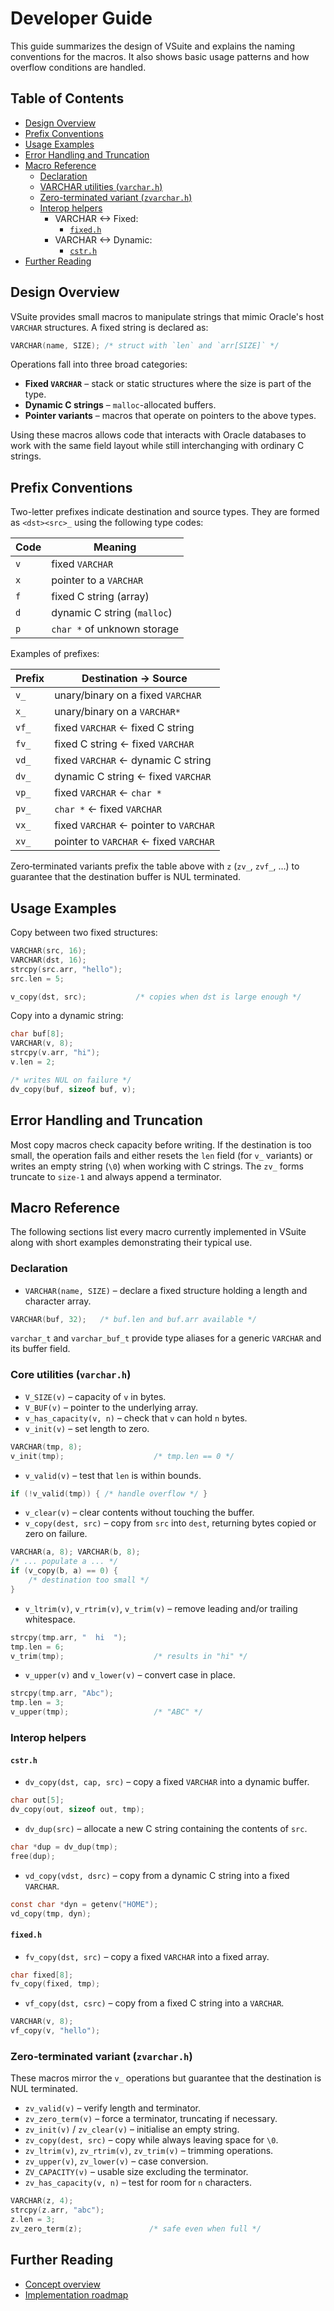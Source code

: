 # Developer Guide

This guide summarizes the design of VSuite and explains the naming conventions for the macros.  It also shows basic usage patterns and how overflow conditions are handled.

## Table of Contents

- [Design Overview](#design-overview)
- [Prefix Conventions](#prefix-conventions)
- [Usage Examples](#usage-examples)
- [Error Handling and Truncation](#error-handling-and-truncation)
- [Macro Reference](#macro-reference)
  - [Declaration](#declaration)
  - [VARCHAR utilities (`varchar.h`)](#core-utilities-varcharh)
  - [Zero-terminated variant (`zvarchar.h`)](#zero-terminated-variant-zvarcharh)
  - [Interop helpers](#interop-helpers)
    - VARCHAR <-> Fixed:
      - [`fixed.h`](#fixedh)
    - VARCHAR <-> Dynamic:
      - [`cstr.h`](#cstrh)
- [Further Reading](#further-reading)

## Design Overview

VSuite provides small macros to manipulate strings that mimic Oracle's host `VARCHAR` structures.  A fixed string is declared as:

```c
VARCHAR(name, SIZE); /* struct with `len` and `arr[SIZE]` */
```

Operations fall into three broad categories:

- **Fixed `VARCHAR`** – stack or static structures where the size is part of the type.
- **Dynamic C strings** – `malloc`-allocated buffers.
- **Pointer variants** – macros that operate on pointers to the above types.

Using these macros allows code that interacts with Oracle databases to work with the same field layout while still interchanging with ordinary C strings.

## Prefix Conventions

Two-letter prefixes indicate destination and source types.  They are formed as `<dst><src>_` using the following type codes:

| Code | Meaning                        |
|------|--------------------------------|
| `v`  | fixed `VARCHAR`                |
| `x`  | pointer to a `VARCHAR`         |
| `f`  | fixed C string (array)         |
| `d`  | dynamic C string (`malloc`)    |
| `p`  | `char *` of unknown storage    |

Examples of prefixes:

| Prefix | Destination → Source                                    |
|--------|---------------------------------------------------------|
| `v_`   | unary/binary on a fixed `VARCHAR`                        |
| `x_`   | unary/binary on a `VARCHAR*`                             |
| `vf_`  | fixed `VARCHAR`  ← fixed C string                        |
| `fv_`  | fixed C string   ← fixed `VARCHAR`                       |
| `vd_`  | fixed `VARCHAR`  ← dynamic C string                      |
| `dv_`  | dynamic C string ← fixed `VARCHAR`                       |
| `vp_`  | fixed `VARCHAR`  ← `char *`                              |
| `pv_`  | `char *`         ← fixed `VARCHAR`                       |
| `vx_`  | fixed `VARCHAR`  ← pointer to `VARCHAR`                  |
| `xv_`  | pointer to `VARCHAR` ← fixed `VARCHAR`                   |

Zero‑terminated variants prefix the table above with `z` (`zv_`, `zvf_`, …) to guarantee that the destination buffer is NUL terminated.

## Usage Examples

Copy between two fixed structures:

```c
VARCHAR(src, 16);
VARCHAR(dst, 16);
strcpy(src.arr, "hello");
src.len = 5;

v_copy(dst, src);           /* copies when dst is large enough */
```

Copy into a dynamic string:

```c
char buf[8];
VARCHAR(v, 8);
strcpy(v.arr, "hi");
v.len = 2;

/* writes NUL on failure */
dv_copy(buf, sizeof buf, v);
```

## Error Handling and Truncation

Most copy macros check capacity before writing.  If the destination is too small, the operation fails and either resets the `len` field (for `v_` variants) or writes an empty string (`\0`) when working with C strings.  The `zv_` forms truncate to `size-1` and always append a terminator.

## Macro Reference

The following sections list every macro currently implemented in VSuite along
with short examples demonstrating their typical use.

### Declaration

- `VARCHAR(name, SIZE)` – declare a fixed structure holding a length and
  character array.

```c
VARCHAR(buf, 32);   /* buf.len and buf.arr available */
```

`varchar_t` and `varchar_buf_t` provide type aliases for a generic
`VARCHAR` and its buffer field.

### Core utilities (`varchar.h`)

- `V_SIZE(v)` – capacity of `v` in bytes.
- `V_BUF(v)` – pointer to the underlying array.
- `v_has_capacity(v, n)` – check that `v` can hold `n` bytes.
- `v_init(v)` – set length to zero.

```c
VARCHAR(tmp, 8);
v_init(tmp);                    /* tmp.len == 0 */
```

- `v_valid(v)` – test that `len` is within bounds.

```c
if (!v_valid(tmp)) { /* handle overflow */ }
```

- `v_clear(v)` – clear contents without touching the buffer.
- `v_copy(dest, src)` – copy from `src` into `dest`, returning bytes copied or
  zero on failure.

```c
VARCHAR(a, 8); VARCHAR(b, 8);
/* ... populate a ... */
if (v_copy(b, a) == 0) {
    /* destination too small */
}
```

- `v_ltrim(v)`, `v_rtrim(v)`, `v_trim(v)` – remove leading and/or trailing
  whitespace.

```c
strcpy(tmp.arr, "  hi  ");
tmp.len = 6;
v_trim(tmp);                    /* results in "hi" */
```

- `v_upper(v)` and `v_lower(v)` – convert case in place.

```c
strcpy(tmp.arr, "Abc");
tmp.len = 3;
v_upper(tmp);                   /* "ABC" */
```

### Interop helpers

#### `cstr.h`

- `dv_copy(dst, cap, src)` – copy a fixed `VARCHAR` into a dynamic buffer.

```c
char out[5];
dv_copy(out, sizeof out, tmp);
```

- `dv_dup(src)` – allocate a new C string containing the contents of `src`.

```c
char *dup = dv_dup(tmp);
free(dup);
```

- `vd_copy(vdst, dsrc)` – copy from a dynamic C string into a fixed
  `VARCHAR`.

```c
const char *dyn = getenv("HOME");
vd_copy(tmp, dyn);
```

#### `fixed.h`

- `fv_copy(dst, src)` – copy a fixed `VARCHAR` into a fixed array.

```c
char fixed[8];
fv_copy(fixed, tmp);
```

- `vf_copy(dst, csrc)` – copy from a fixed C string into a `VARCHAR`.

```c
VARCHAR(v, 8);
vf_copy(v, "hello");
```

### Zero-terminated variant (`zvarchar.h`)

These macros mirror the `v_` operations but guarantee that the destination is
NUL terminated.

- `zv_valid(v)` – verify length and terminator.
- `zv_zero_term(v)` – force a terminator, truncating if necessary.
- `zv_init(v)` / `zv_clear(v)` – initialise an empty string.
- `zv_copy(dest, src)` – copy while always leaving space for `\0`.
- `zv_ltrim(v)`, `zv_rtrim(v)`, `zv_trim(v)` – trimming operations.
- `zv_upper(v)`, `zv_lower(v)` – case conversion.
- `ZV_CAPACITY(v)` – usable size excluding the terminator.
- `zv_has_capacity(v, n)` – test for room for `n` characters.

```c
VARCHAR(z, 4);
strcpy(z.arr, "abc");
z.len = 3;
zv_zero_term(z);               /* safe even when full */
```

## Further Reading

- [Concept overview](Concept.md)
- [Implementation roadmap](Implementation-Roadmap.md)

